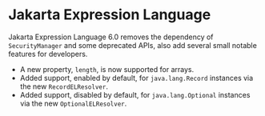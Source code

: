 # Jakarta Expression Language

Jakarta Expression Language 6.0 removes the dependency of `SecurityManager` and some deprecated APIs, also add several small notable features for developers.

* A new property, `length`, is now supported for arrays.
* Added support, enabled by default, for `java.lang.Record` instances via the new `RecordELResolver`.
* Added support, disabled by default, for `java.lang.Optional` instances via the new `OptionalELResolver`.

